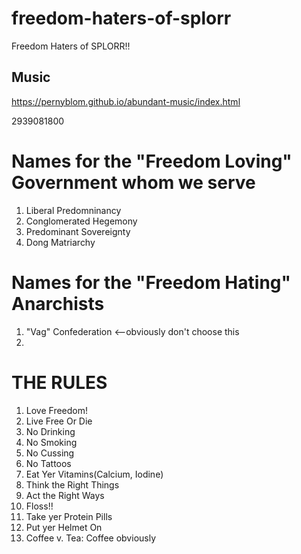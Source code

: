# freedom-haters-of-splorr
Freedom Haters of SPLORR!!

## Music
https://pernyblom.github.io/abundant-music/index.html

2939081800

# Names for the "Freedom Loving" Government whom we serve

1. Liberal Predomninancy
1. Conglomerated Hegemony
1. Predominant Sovereignty
1. Dong Matriarchy

# Names for the "Freedom Hating" Anarchists

1. "Vag" Confederation <--obviously don't choose this
1. 

# THE RULES

1. Love Freedom!
1. Live Free Or Die
1. No Drinking
1. No Smoking
1. No Cussing
1. No Tattoos
1. Eat Yer Vitamins(Calcium, Iodine)
1. Think the Right Things
1. Act the Right Ways
1. Floss!!
1. Take yer Protein Pills
1. Put yer Helmet On
1. Coffee v. Tea: Coffee obviously
